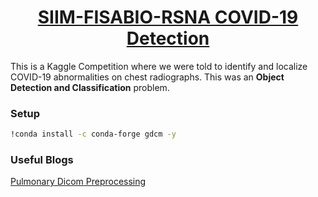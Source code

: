 <h1 align="center"><a href="https://www.kaggle.com/c/siim-covid19-detection/overview" target="_blank">SIIM-FISABIO-RSNA COVID-19 Detection</a></h1>

<p> This is a Kaggle Competition where we were told to identify and localize COVID-19 abnormalities on chest radiographs. 
This was an <b>Object Detection and Classification</b> problem.
</p>


### Setup 

```sh
!conda install -c conda-forge gdcm -y
```

### Useful Blogs
<a href="https://www.kaggle.com/allunia/pulmonary-dicom-preprocessing" >Pulmonary Dicom Preprocessing</a>

